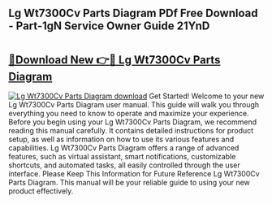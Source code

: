 ## Lg Wt7300Cv Parts Diagram PDf Free Download - Part-1gN Service Owner Guide 21YnD

# <h2><a href="http://dfknvq.blite.top/?on=Lg+Wt7300Cv+Parts+Diagram">🔗Download New 👉🔴 Lg Wt7300Cv Parts Diagram</a></h2>

[![Lg Wt7300Cv Parts Diagram download](https://i.imgur.com/lujVjoI.png)](http://dfknvq.blite.top/?on=Lg+Wt7300Cv+Parts+Diagram)
Get Started! Welcome to your new Lg Wt7300Cv Parts Diagram user manual. This guide will walk you through everything you need to know to operate and maximize your experience. Before you begin using your Lg Wt7300Cv Parts Diagram, we recommend reading this manual carefully. It contains detailed instructions for product setup, as well as information on how to use its various features and capabilities. Lg Wt7300Cv Parts Diagram offers a range of advanced features, such as virtual assistant, smart notifications, customizable shortcuts, and automated tasks, all easily controlled through the user interface. Please Keep This Information for Future Reference Lg Wt7300Cv Parts Diagram. This manual will be your reliable guide to using your new product effectively.
